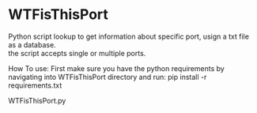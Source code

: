 # WTFisThisPort
Python script lookup to get information about specific port, usign a txt file as a database. <br />
the script accepts single or multiple ports. <br />

How To use:
First make sure you have the python requirements by navigating into WTFisThisPort directory and run:
pip install -r requirements.txt

WTFisThisPort.py

